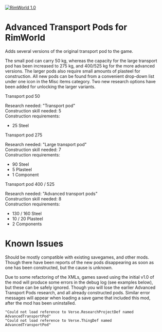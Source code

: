 [![RimWorld 1.0](https://img.shields.io/badge/Rimworld-1.0-brightgreen.svg?style=plastic&logo=steam)](https://rimworldgame.com/)

# Advanced Transport Pods for RimWorld

Adds several versions of the original transport pod to the game.

The small pod can carry 50 kg, whereas the capacity for the large transport pod has been increased to 275 kg, and 400/525 kg for the more advanced versions. The larger pods also require small amounts of plasteel for construction. All new pods can be found from a convenient drop-down list under one icon in the Misc items category. Two new research options have been added for unlocking the larger variants.

Transport pod 50

Research needed: "Transport pod"  
Construction skill needed: 5  
Construction requirements:
- 25 Steel

Transport pod 275

Research needed: "Large transport pod"  
Construction skill needed: 7  
Construction requirements:
- 90 Steel
- 5 Plasteel
- 1 Component

Transport pod 400 / 525

Research needed: "Advanced transport pods"  
Construction skill needed: 8  
Construction requirements:
- 130 / 160 Steel
- 10 / 20 Plasteel
- 2 Components

# Known Issues

Should be mostly compatible with existing savegames, and other mods. Though there have been reports of the new pods disappearing as soon as one has been constructed, but the cause is unknown.

Due to some refactoring of the XMLs, games saved using the initial v1.0 of the mod will produce some errors in the debug log (see examples below), but these can be safely ignored. Though you will lose the earlier Advanced Transport Pods research, and all already constructed pods. Similar error messages will appear when loading a save game that included this mod, after the mod has been uninstalled.

```
"Could not load reference to Verse.ResearchProjectDef named AdvancedTransportPod"
"Could not load reference to Verse.ThingDef named AdvancedTransportPod"
```
